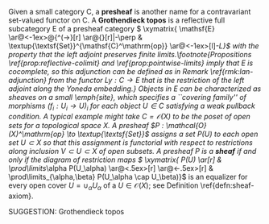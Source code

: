 Given a small category $\mathsf{C}$, a **presheaf** is another name for a contravariant set-valued functor on $\mathsf{C}$.  A **Grothendieck topos** is a reflective full subcategory $\mathsf{E}$ of a presheaf category
$ \xymatrix{ \mathsf{E} \ar@<-1ex>@{^(->}[r] \ar@{}[r]|-\perp & \textup{\textsf{Set}}^{\mathsf{C}^\mathrm{op}} \ar@<-1ex>[l]_-L}$ with the property that the left adjoint preserves finite limits.\footnote{Propositions \ref{prop:reflective-colimit} and \ref{prop:pointwise-limits} imply that $\mathsf{E}$ is cocomplete, so this adjunction can be defined as in Remark \ref{rmk:lan-adjunction} from the functor $L y : \mathsf{C} \to \mathsf{E}$ that is the restriction of the left adjoint along the Yoneda embedding.}
 Objects in $\mathsf{E}$ can be characterized as sheaves on a small \emph{site}, which specifies a ``covering family'' of morphisms $(f_i : U_i \to U)_i$ for each object $U \in \mathsf{C}$ satisfying a weak pullback condition. A typical example might take $\mathsf{C} =\mathcal{O}(X)$ to be the poset of open sets for a topological space $X$. A presheaf $P : \mathcal{O}(X)^\mathrm{op} \to \textup{\textsf{Set}}$ assigns a set $P(U)$ to each open set $U \subset X$ so that this assignment is functorial with respect to restrictions along inclusion $V \subset U \subset X$ of open subsets. A presheaf $P$ is a **sheaf** if and only if the diagram of restriction maps
$ \xymatrix{ P(U) \ar[r] & \prod\limits_\alpha P(U_\alpha) \ar@<.5ex>[r] \ar@<-.5ex>[r] & \prod\limits_{\alpha,\beta} P(U_\alpha \cap U_\beta)}$ is an equalizer for every open cover $U = \cup_\alpha U_\alpha$ of a $U \in \mathcal{O}(X)$; see Definition \ref{defn:sheaf-axiom}.

SUGGESTION: Grothendieck topos
